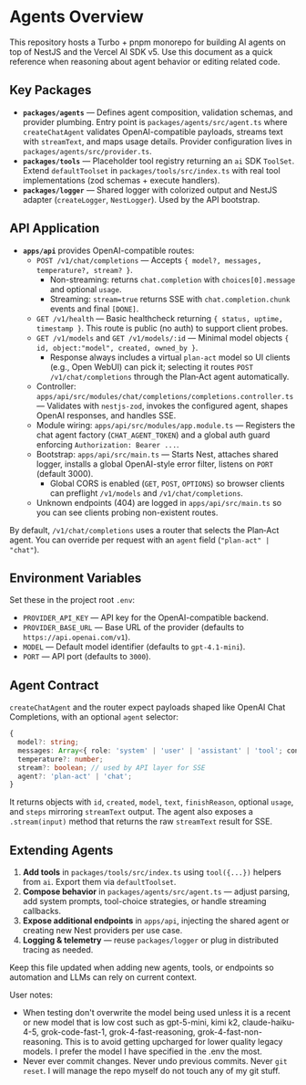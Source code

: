 # Agents Overview

This repository hosts a Turbo + pnpm monorepo for building AI agents on top of NestJS and the Vercel AI SDK v5. Use this document as a quick reference when reasoning about agent behavior or editing related code.

## Key Packages

- **`packages/agents`** — Defines agent composition, validation schemas, and provider plumbing. Entry point is `packages/agents/src/agent.ts` where `createChatAgent` validates OpenAI-compatible payloads, streams text with `streamText`, and maps usage details. Provider configuration lives in `packages/agents/src/provider.ts`.
- **`packages/tools`** — Placeholder tool registry returning an `ai` SDK `ToolSet`. Extend `defaultToolset` in `packages/tools/src/index.ts` with real tool implementations (zod schemas + execute handlers).
- **`packages/logger`** — Shared logger with colorized output and NestJS adapter (`createLogger`, `NestLogger`). Used by the API bootstrap.

## API Application

- **`apps/api`** provides OpenAI-compatible routes:
  - `POST /v1/chat/completions` — Accepts `{ model?, messages, temperature?, stream? }`.
    - Non-streaming: returns `chat.completion` with `choices[0].message` and optional `usage`.
    - Streaming: `stream=true` returns SSE with `chat.completion.chunk` events and final `[DONE]`.
  - `GET /v1/health` — Basic healthcheck returning `{ status, uptime, timestamp }`. This route is public (no auth) to support client probes.
  - `GET /v1/models` and `GET /v1/models/:id` — Minimal model objects `{ id, object:"model", created, owned_by }`.
    - Response always includes a virtual `plan-act` model so UI clients (e.g., Open WebUI) can pick it; selecting it routes `POST /v1/chat/completions` through the Plan‑Act agent automatically.
  - Controller: `apps/api/src/modules/chat/completions/completions.controller.ts` — Validates with `nestjs-zod`, invokes the configured agent, shapes OpenAI responses, and handles SSE.
  - Module wiring: `apps/api/src/modules/app.module.ts` — Registers the chat agent factory (`CHAT_AGENT_TOKEN`) and a global auth guard enforcing `Authorization: Bearer ...`.
  - Bootstrap: `apps/api/src/main.ts` — Starts Nest, attaches shared logger, installs a global OpenAI-style error filter, listens on `PORT` (default 3000).
    - Global CORS is enabled (`GET`, `POST`, `OPTIONS`) so browser clients can preflight `/v1/models` and `/v1/chat/completions`.
  - Unknown endpoints (404) are logged in `apps/api/src/main.ts` so you can see clients probing non-existent routes.

By default, `/v1/chat/completions` uses a router that selects the Plan‑Act agent. You can override per request with an `agent` field (`"plan-act" | "chat"`).

## Environment Variables

Set these in the project root `.env`:

- `PROVIDER_API_KEY` — API key for the OpenAI-compatible backend.
- `PROVIDER_BASE_URL` — Base URL of the provider (defaults to `https://api.openai.com/v1`).
- `MODEL` — Default model identifier (defaults to `gpt-4.1-mini`).
- `PORT` — API port (defaults to `3000`).

## Agent Contract

`createChatAgent` and the router expect payloads shaped like OpenAI Chat Completions, with an optional `agent` selector:

```ts
{
  model?: string;
  messages: Array<{ role: 'system' | 'user' | 'assistant' | 'tool'; content: string }>;
  temperature?: number;
  stream?: boolean; // used by API layer for SSE
  agent?: 'plan-act' | 'chat';
}
```

It returns objects with `id`, `created`, `model`, `text`, `finishReason`, optional `usage`, and `steps` mirroring `streamText` output. The agent also exposes a `.stream(input)` method that returns the raw `streamText` result for SSE.

## Extending Agents

1. **Add tools** in `packages/tools/src/index.ts` using `tool({...})` helpers from `ai`. Export them via `defaultToolset`.
2. **Compose behavior** in `packages/agents/src/agent.ts` — adjust parsing, add system prompts, tool-choice strategies, or handle streaming callbacks.
3. **Expose additional endpoints** in `apps/api`, injecting the shared agent or creating new Nest providers per use case.
4. **Logging & telemetry** — reuse `packages/logger` or plug in distributed tracing as needed.

Keep this file updated when adding new agents, tools, or endpoints so automation and LLMs can rely on current context.

User notes:
- When testing don't overwrite the model being used unless it is a recent or new model that is low cost such as gpt-5-mini, kimi k2, claude-haiku-4-5, grok-code-fast-1, grok-4-fast-reasoning, grok-4-fast-non-reasoning. This is to avoid getting upcharged for lower quality legacy models. I prefer the model I have specified in the .env the most.
- Never ever commit changes. Never undo previous commits. Never `git reset`. I will manage the repo myself do not touch any of my git stuff.
